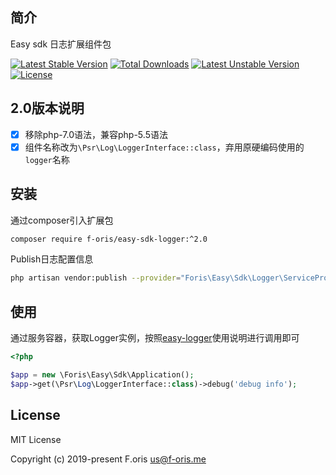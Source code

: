 ## 简介

Easy sdk 日志扩展组件包

[![Latest Stable Version](https://poser.pugx.org/f-oris/easy-sdk-logger/v)](//packagist.org/packages/f-oris/easy-sdk-logger) [![Total Downloads](https://poser.pugx.org/f-oris/easy-sdk-logger/downloads)](//packagist.org/packages/f-oris/easy-sdk-logger) [![Latest Unstable Version](https://poser.pugx.org/f-oris/easy-sdk-logger/v/unstable)](//packagist.org/packages/f-oris/easy-sdk-logger) [![License](https://poser.pugx.org/f-oris/easy-sdk-logger/license)](//packagist.org/packages/f-oris/easy-sdk-logger)

## 2.0版本说明

- [x] 移除php-7.0语法，兼容php-5.5语法
- [x] 组件名称改为`\Psr\Log\LoggerInterface::class`，弃用原硬编码使用的`logger`名称

## 安装

通过composer引入扩展包

```bash
composer require f-oris/easy-sdk-logger:^2.0
```

Publish日志配置信息

```bash
php artisan vendor:publish --provider="Foris\Easy\Sdk\Logger\ServiceProvider"
```

## 使用

通过服务容器，获取Logger实例，按照[easy-logger](https://github.com/itsanr-oris/easy-logger)使用说明进行调用即可

```php
<?php

$app = new \Foris\Easy\Sdk\Application();
$app->get(\Psr\Log\LoggerInterface::class)->debug('debug info');

```

## License

MIT License

Copyright (c) 2019-present F.oris <us@f-oris.me>

